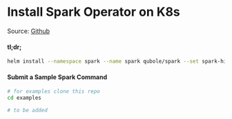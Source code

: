 # Install Spark Operator on K8s

Source: [Github](https://github.com/GoogleCloudPlatform/spark-on-k8s-operator)

#### tl;dr;

```bash
helm install --namespace spark --name spark qubole/spark --set spark-history-server.s3.accessKeyID=<AWS Access Key ID> --set spark-history-server.s3.secretAccessKey=<AWS Secret Access Key>
```


#### Submit a Sample Spark Command

```bash
# for examples clone this repo
cd examples

# to be added
```